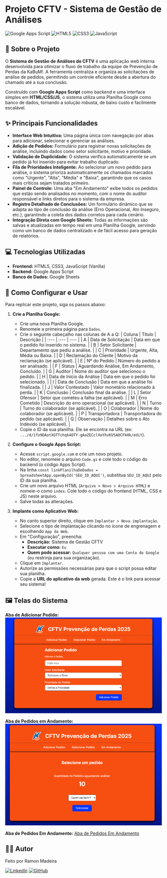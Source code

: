 # Projeto CFTV - Sistema de Gestão de Análises

![Google Apps Script](https://img.shields.io/badge/Google%20Apps%20Script-4285F4?style=for-the-badge&logo=google&logoColor=white) ![HTML5](https://img.shields.io/badge/html5-%23E34F26.svg?style=for-the-badge&logo=html5&logoColor=white) ![CSS3](https://img.shields.io/badge/css3-%231572B6.svg?style=for-the-badge&logo=css3&logoColor=white) ![JavaScript](https://img.shields.io/badge/javascript-%23323330.svg?style=for-the-badge&logo=javascript&logoColor=%23F7DF1E)

## 📄 Sobre o Projeto

O **Sistema de Gestão de Análises de CFTV** é uma aplicação web interna desenvolvida para otimizar o fluxo de trabalho da equipe de Prevenção de Perdas da KaBuM!. A ferramenta centraliza e organiza as solicitações de análise de pedidos, permitindo um controle eficiente desde a abertura do chamado até a sua conclusão.

Construído com **Google Apps Script** como backend e uma interface simples em **HTML/CSS/JS**, o sistema utiliza uma Planilha Google como banco de dados, tornando a solução robusta, de baixo custo e facilmente escalável.

## ✨ Principais Funcionalidades

* **Interface Web Intuitiva:** Uma página única com navegação por abas para adicionar, selecionar e gerenciar as análises.
* **Adição de Pedidos:** Formulário para registrar novas solicitações de análise, incluindo dados como setor solicitante, motivo e prioridade.
* **Validação de Duplicidade:** O sistema verifica automaticamente se um pedido já foi inserido para evitar trabalho duplicado.
* **Fila de Prioridades Inteligente:** Ao selecionar um novo pedido para análise, o sistema prioriza automaticamente os chamados marcados como "Urgente", "Alta", "Média" e "Baixa", garantindo que os casos mais críticos sejam tratados primeiro.
* **Painel de Controle:** Uma aba "Em Andamento" exibe todos os pedidos que estão sendo analisados no momento, com o nome do auditor responsável e links diretos para o sistema da empresa.
* **Registro Detalhado de Conclusões:** Um formulário dinâmico que se adapta ao tipo de conclusão da análise (Erro Operacional, Ato Inseguro, etc.), garantindo a coleta dos dados corretos para cada cenário.
* **Integração Direta com Google Sheets:** Todas as informações são salvas e atualizadas em tempo real em uma Planilha Google, servindo como um banco de dados centralizado e de fácil acesso para geração de relatórios.

## 💻 Tecnologias Utilizadas

* **Frontend:** HTML5, CSS3, JavaScript (Vanilla)
* **Backend:** Google Apps Script
* **Banco de Dados:** Google Sheets

## 🚀 Como Configurar e Usar

Para replicar este projeto, siga os passos abaixo:

1.  **Crie a Planilha Google:**
    * Crie uma nova Planilha Google.
    * Renomeie a primeira página para `Dados`.
    * Crie o seguinte cabeçalho nas colunas de A a Q:
        | Coluna | Título | Descrição |
        | :--- | :--- | :--- |
        | A | Data de Solicitação | Data em que o pedido foi inserido no sistema. |
        | B | Setor Solicitante | Departamento que pediu a análise. |
        | C | Prioridade | Urgente, Alta, Média ou Baixa. |
        | D | Reclamação do Cliente | Motivo da reclamação (se aplicável). |
        | E | Nº do Pedido | Número do pedido a ser analisado. |
        | F | Status | Aguardando Análise, Em Andamento, Concluído. |
        | G | Auditor | Nome do auditor que selecionou o pedido. |
        | H | Data de Início da Análise | Data em que o pedido foi selecionado. |
        | I | Data de Conclusão | Data em que a análise foi finalizada. |
        | J | Valor Contestado | Valor monetário relacionado à perda. |
        | K | Conclusão | Conclusão final da análise. |
        | L | Setor Ofensor | Setor que cometeu a falha (se aplicável). |
        | M | Erro Cometido | Descrição do erro operacional (se aplicável). |
        | N | Turno | Turno do colaborador (se aplicável). |
        | O | Colaborador | Nome do colaborador (se aplicável). |
        | P | Transportadora | Transportadora do pedido (se aplicável). |
        | Q | Observação | Detalhes sobre o Ato Indevido (se aplicável). |
    * Copie o ID da sua planilha. Ele se encontra na URL (ex: `.../d/1fo9DAotXGTTchqk4OTY-gAaZECclXoYhvKVSAOCFkHk/edit`).

2.  **Configure o Google Apps Script:**
    * Acesse `script.google.com` e crie um novo projeto.
    * No editor, renomeie o arquivo `Code.gs` e cole todo o código do backend (o código Apps Script).
    * Na linha `const linkPlanilhaDeDados = SpreadsheetApp.openById('SEU_ID_AQUI')`, substitua `SEU_ID_AQUI` pelo ID da sua planilha.
    * Crie um novo arquivo HTML (`Arquivo > Novo > Arquivo HTML`) e nomeie-o como `index`. Cole todo o código do frontend (HTML, CSS e JS) neste arquivo.
    * Salve todas as alterações.

3.  **Implante como Aplicativo Web:**
    * No canto superior direito, clique em `Implantar > Nova implantação`.
    * Selecione o tipo de implantação clicando no ícone de engrenagem e escolhendo `App da Web`.
    * Em "Configuração", preencha:
        * **Descrição:** Sistema de Gestão CFTV
        * **Executar como:** `Eu`
        * **Quem pode acessar:** `Qualquer pessoa com uma Conta do Google` (ou restrinja para sua organização).
    * Clique em `Implantar`.
    * Autorize as permissões necessárias para que o script possa editar sua planilha.
    * Copie a **URL do aplicativo da web** gerada. Este é o link para acessar seu sistema!

## 🖼️ Telas do Sistema

**Aba de Adicionar Pedido:**
![Aba de Adicionar Pedidos](./imgs/aba-adicionar.png)

**Aba de Pedidos em Andamento:**
![Aba de Seleção de Pedidos](./imgs/aba-selecionar.png)

**Aba de Pedidos Em Andamento:**
[Aba de Pedidos Em Andamento](./imgs/aba-andamento.png)

## 👨‍💻 Autor

Feito por Ramon Madeira

[![LinkedIn](https://img.shields.io/badge/linkedin-%230077B5.svg?style=for-the-badge&logo=linkedin&logoColor=white)](https://www.linkedin.com/in/ramonmadeiratomaz/)
[![GitHub](https://img.shields.io/badge/github-%23121011.svg?style=for-the-badge&logo=github&logoColor=white)](https://github.com/ramonmtomaz)
